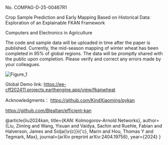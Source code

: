 No. COMPAG-D-25-00467R1

Crop Sample Prediction and Early Mapping Based on Historical Data: Exploration of an Explainable FKAN Framework

Computers and Electronics in Agriculture

The code and sample data will be uploaded in time after the paper is published.
Currently, the mid-season mapping of winter wheat has been completed in 95% of global regions. The data will be promptly shared with the public upon completion. Please verify and correct any errors made by your colleagues.

![Figure_1](https://github.com/user-attachments/assets/7d760692-8f85-418b-af2e-0c319ce7d13a)


Global Demo link:
https://ee-cff202411.projects.earthengine.app/view/fkanwheat

Acknowledgments：
https://github.com/KindXiaoming/pykan

https://github.com/Blealtan/efficient-kan

@article{liu2024kan,
  title={KAN: Kolmogorov-Arnold Networks},
  author={Liu, Ziming and Wang, Yixuan and Vaidya, Sachin and Ruehle, Fabian and Halverson, James and Solja{\v{c}}i{\'c}, Marin and Hou, Thomas Y and Tegmark, Max},
  journal={arXiv preprint arXiv:2404.19756},
  year={2024}
}

